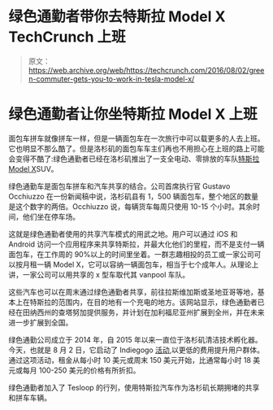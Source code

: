 # 绿色通勤者带你去特斯拉 Model X TechCrunch 上班

> 原文：<https://web.archive.org/web/https://techcrunch.com/2016/08/02/green-commuter-gets-you-to-work-in-tesla-model-x/>

# 绿色通勤者让你坐特斯拉 Model X 上班

面包车拼车就像拼车一样，但是一辆面包车在一次旅行中可以载更多的人去上班。它也明显不那么酷了。但是洛杉矶的面包车车主们再也不用担心在上班的路上可能会变得不酷了:绿色通勤者已经在洛杉矶推出了一支全电动、零排放的车队[特斯拉 Model X](https://web.archive.org/web/20230131051524/https://techcrunch.com/video/tesla-model-x-test-drive/519118226/)SUV。

绿色通勤车是面包车拼车和汽车共享的结合。公司首席执行官 Gustavo Occhiuzzo 在一份新闻稿中说，洛杉矶县有 1，500 辆面包车，整个地区的数量是这个数字的两倍。Occhiuzzo 说，每辆货车每周只使用 10-15 个小时。其余时间，他们坐在停车场。

这就是绿色通勤者使用的共享汽车模式的用武之地。用户可以通过 iOS 和 Android 访问一个应用程序来共享特斯拉，并最大化他们的里程，而不是支付一辆面包车，在工作周的 90%以上的时间里坐着。一群志趣相投的员工或一家公司可以按月租一辆 Model X，它可以容纳一辆面包车，相当于七个成年人。从理论上讲，一家公司可以用共享的 x 型车取代其 vanpool 车队。

这些汽车也可以在周末通过绿色通勤者共享，前往拉斯维加斯或圣地亚哥等地，基本上在特斯拉的范围内，在目的地有一个充电的地方。该网站显示，绿色通勤者已经在田纳西州的查塔努加提供服务，并计划在加利福尼亚州扩展到全州，并在未来进一步扩展到全国。

绿色通勤公司成立于 2014 年，自 2015 年以来一直位于洛杉矶清洁技术孵化器。今天，也就是 8 月 2 日，它启动了 Indiegogo [活动](https://web.archive.org/web/20230131051524/https://www.indiegogo.com/projects/green-commuter-be-a-part-of-something-big-car-electric#/),以更低的费用提升用户群体。通过这项活动，租金从每小时 10 美元或周末 150 美元开始，比通常每小时 18 美元或每月 100-250 美元的价格有所折扣。

绿色通勤者加入了 Tesloop 的行列，使用特斯拉汽车作为洛杉矶长期拥堵的共享和拼车车辆。